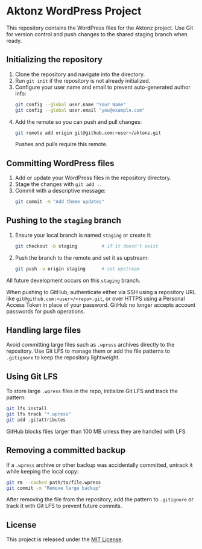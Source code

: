 # Aktonz WordPress Project

This repository contains the WordPress files for the Aktonz project. Use Git for version control and push changes to the shared staging branch when ready.

## Initializing the repository

1. Clone the repository and navigate into the directory.
2. Run `git init` if the repository is not already initialized.
3. Configure your user name and email to prevent auto-generated author info:
   ```bash
   git config --global user.name "Your Name"
   git config --global user.email "you@example.com"
   ```
4. Add the remote so you can push and pull changes:
   ```bash
   git remote add origin git@github.com:<user>/aktonz.git
   ```
   Pushes and pulls require this remote.

## Committing WordPress files

1. Add or update your WordPress files in the repository directory.
2. Stage the changes with `git add .`.
3. Commit with a descriptive message:
   ```bash
   git commit -m "Add theme updates"
   ```

## Pushing to the `staging` branch

1. Ensure your local branch is named `staging` or create it:
   ```bash
   git checkout -b staging         # if it doesn't exist
   ```
2. Push the branch to the remote and set it as upstream:
   ```bash
   git push -u origin staging      # set upstream
   ```

All future development occurs on this `staging` branch.

When pushing to GitHub, authenticate either via SSH using a repository URL like
`git@github.com:<user>/<repo>.git`, or over HTTPS using a Personal Access Token
in place of your password. GitHub no longer accepts account passwords for push
operations.

## Handling large files

Avoid committing large files such as `.wpress` archives directly to the repository. Use Git LFS to manage them or add the file patterns to `.gitignore` to keep the repository lightweight.

## Using Git LFS

To store large `.wpress` files in the repo, initialize Git LFS and track the pattern:

```bash
git lfs install
git lfs track "*.wpress"
git add .gitattributes
```

GitHub blocks files larger than 100 MB unless they are handled with LFS.

## Removing a committed backup

If a `.wpress` archive or other backup was accidentally committed, untrack it
while keeping the local copy:

```bash
git rm --cached path/to/file.wpress
git commit -m "Remove large backup"
```

After removing the file from the repository, add the pattern to `.gitignore` or
track it with Git LFS to prevent future commits.

## License

This project is released under the [MIT License](LICENSE).
